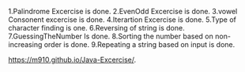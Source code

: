 1.Palindrome Excercise is done.
2.EvenOdd Excercise is done.
3.vowel Consonent excercise is done.
4.Iterartion Excercise is done.
5.Type of character finding is one.
6.Reversing of string is done.
7.GuessingTheNumber Is done.
8.Sorting the number based on non-increasing order is done.
9.Repeating a string based on input is done.






 https://m910.github.io/Java-Excercise/.

